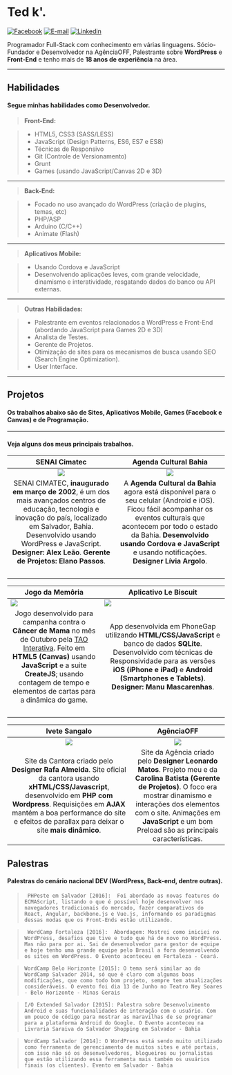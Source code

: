 Ted k'.
==================
[![Facebook](https://img.shields.io/badge/social-facebook-blue.svg)](https://www.facebook.com/tedk.adamisongs) [![E-mail](https://img.shields.io/badge/e--mail-contato%40tedk.com.br-green.svg)](http://tedk.com.br/)  [![Linkedin](https://img.shields.io/badge/professional-linkedin-blue.svg)](https://www.linkedin.com/in/portfoliotedk/)

Programador Full-Stack com conhecimento em várias linguagens. Sócio-Fundador e Desenvolvedor na AgênciaOFF, Palestrante sobre **WordPress** e **Front-End** e tenho mais de **18 anos de experiência** na área.

----------

Habilidades
-------------

#### <i class="icon-pencil"></i> Segue minhas habilidades como Desenvolvedor.

> **Front-End:**

> - HTML5, CSS3 (SASS/LESS)
> - JavaScript (Design Patterns, ES6, ES7 e ES8)
> - Técnicas de Responsivo
> - Git (Controle de Versionamento)
> - Grunt
> - Games (usando JavaScript/Canvas 2D e 3D)

-------------

> **Back-End:**

> - Focado no uso avançado do WordPress (criação de plugins, temas, etc)
> - PHP/ASP
> - Arduino (C/C++)
> - Animate (Flash)

-------------

> **Aplicativos Mobile:**

> - Usando Cordova e JavaScript
> - Desenvolvendo aplicações leves, com grande velocidade, dinamismo e interatividade, resgatando dados do banco ou API externas.

-------------

> **Outras Habilidades:**

> - Palestrante em eventos relacionados a WordPress e Front-End (abordando JavaScript para Games 2D e 3D)
> - Analista de Testes. 
> - Gerente de Projetos. 
> - Otimização de sites para os mecanismos de busca usando SEO (Search Engine Optimization).
> - User Interface.

----------

Projetos
-------------
#### <i class="icon-pencil"></i> Os trabalhos abaixo são de Sites, Aplicativos Mobile, Games (Facebook e Canvas) e de Programação.

-------------

#### <i class="icon-folder-open"></i> Veja alguns dos meus principais trabalhos.

SENAI Cimatec | Agenda Cultural Bahia    |
:--------: | :--------: |
<img src="http://tedk.com.br/wp-content/uploads/2016/11/senai-cimatec-2016-384x269.jpg" /> | <img src="http://tedk.com.br/wp-content/uploads/2016/07/aaaa-384x269.jpg" /> |
SENAI CIMATEC, **inaugurado em março de 2002**, é um dos mais avançados centros de educação, tecnologia e inovação do país, localizado em Salvador, Bahia. Desenvolvido usando WordPress e JavaScript. **Designer: Alex Leão**. **Gerente de Projetos: Elano Passos**.  | A **Agenda Cultural da Bahia** agora está disponível para o seu celular (Android e iOS). Ficou fácil acompanhar os eventos culturais que acontecem por todo o estado da Bahia. **Desenvolvido usando Cordova e JavaScript** e usando notificações. **Designer Lívia Argolo**. |
&nbsp; | &nbsp;

Jogo da Memôria | Aplicativo Le Biscuit    |
:--------: | :--------: |
<img style="display: block; margin: 0 auto;" src="http://tedk.com.br/wp-content/uploads/2016/07/outubro-rosa-2014-01-384x269.jpg" /> | <img src="http://tedk.com.br/wp-content/uploads/2016/07/app-le-biscuit-organizador-do-lar-2014-inicial-384x269.jpg" style="display: block; margin: 0 auto;" /> |
Jogo desenvolvido para campanha contra o **Câncer de Mama** no mês de Outubro pela [TAO Interativa](http://www.taointerativa.com.br/). Feito em **HTML5 (Canvas)** usando **JavaScript** e a suite **CreateJS**; usando contagem de tempo e elementos de cartas para a dinâmica do game.  | App desenvolvida em PhoneGap utilizando **HTML/CSS/JavaScript** e banco de dados **SQLite**. Desenvolvido com técnicas de Responsividade para as versões **iOS (iPhone e iPad)** e **Android (Smartphones e Tablets)**. **Designer: Manu Mascarenhas**. |
&nbsp; | &nbsp;

Ivete Sangalo | AgênciaOFF    |
:--------: | :--------: |
<img src="http://tedk.com.br/wp-content/uploads/2016/07/ivete-2012-inicial-384x269.jpg" /> | <img src="http://tedk.com.br/wp-content/uploads/2016/07/preload-pagina-agencia-off-384x269.jpg" /> |
Site da Cantora criado pelo **Designer Rafa Almeida**. Site oficial da cantora usando **xHTML/CSS/Javascript**, desenvolvido em **PHP com Wordpress**. Requisições em **AJAX** mantém a boa performance do site e efeitos de parallax para deixar o site **mais dinâmico**.  | Site da Agência criado pelo **Designer Leonardo Matos**. Projeto meu e da **Carolina Batista (Gerente de Projetos)**. O foco era mostrar dinamismo e interações dos elementos com o site. Animações em **JavaScript** e um bom Preload são as principais características. |



Palestras
-------------

#### <i class="icon-pencil"></i> Palestras do cenário nacional DEV (WordPress, Back-end, dentre outras).

>  ` PHPeste em Salvador [2016]:  Foi abordado as novas features do ECMAScript, listando o que é possível hoje desenvolver nos navegadores tradicionais do mercado, fazer comparativos do React, Angular, backbone.js e Vue.js, informando os paradigmas dessas modas que os Front-Ends estão utilizando.`

>  ` WordCamp Fortaleza [2016]:  Abordagem: Mostrei como iniciei no WordPress, desafios que tive e tudo que há de novo no WordPress. Mas não para por ai. Sai de desenvolvedor para gestor de equipe e hoje tenho uma grande equipe pelo Brasil a fora desenvolvendo os sites em WordPress. O Evento aconteceu em Fortaleza - Ceará.`

> `WordCamp Belo Horizonte [2015]: O tema será similar ao do WordCamp Salvador 2014, só que é claro com algumas boas modificações, que como todo bom projeto, sempre tem atualizações consideráveis. O evento foi dia 13 de Junho no Teatro Ney Soares - Belo Horizonte - Minas Gerais`

>  `I/O Extended Salvador [2015]: Palestra sobre Desenvolvimento Android e suas funcionalidades de interação com o usuário. Com um pouco de código para mostrar as maravilhas de se programar para a plataforma Android do Google. O Evento aconteceu na Livraria Saraiva do Salvador Shopping em Salvador - Bahia`

>  `WordCamp Salvador [2014]: O WordPress está sendo muito utilizado como ferramenta de gerenciamento de muitos sites e até portais, com isso não só os desenvolvedores, blogueiros ou jornalistas que estão utilizando essa ferramenta mais também os usuários finais (os clientes). Evento em Salvador - Bahia`
